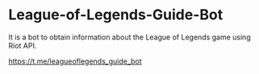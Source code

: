 # League-of-Legends-Guide-Bot
It is a bot to obtain information about the League of Legends game using Riot API.

https://t.me/leagueoflegends_guide_bot
